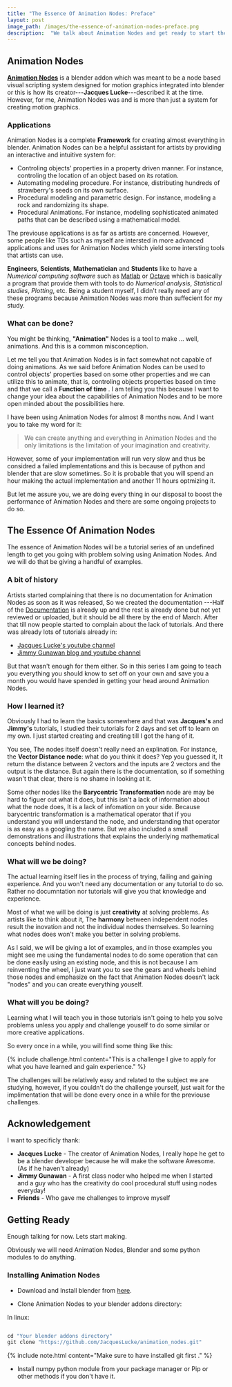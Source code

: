```yaml
---
title: "The Essence Of Animation Nodes: Preface"
layout: post
image_path: /images/the-essence-of-animation-nodes-preface.png
description:  "We talk about Animation Nodes and get ready to start the tutorial series"
---
```


## Animation Nodes

**[Animation Nodes](https://github.com/JacquesLucke/animation_nodes)** is a blender addon which was meant to be a node based visual scripting system designed for motion graphics integrated into blender or this is how its creator---**Jacques Lucke**---described it at the time. However, for me, Animation Nodes was and is more than just a system for creating motion graphics.

### Applications

Animation Nodes is a complete **Framework** for creating almost everything in blender. Animation Nodes can be a helpful assistant for artists by providing an interactive and intuitive system for:

* Controling objects' properties in a property driven manner. For instance, controling the location of an object based on its rotation.
* Automating modeling procedure. For instance, distributing hundreds of strawberry's seeds on its own surface.
* Procedural modeling and parametric design. For instance, modeling a rock and randomizing its shape.
* Procedural Animations. For instance, modeling sophisticated animated paths that can be described using a mathematical model.

The previouse applications is as far as artists are concerned. However, some people like TDs such as myself are intersted in more advanced applications and uses for Animation Nodes which yield some intersting tools that artists can use.

**Engineers**, **Scientists**, **Mathematician** and **Students** like to have a *Numerical computing software* such as [Matlab](https://en.wikipedia.org/wiki/MATLAB)  or [Octave](https://en.wikipedia.org/wiki/GNU_Octave)  which is basically a program that provide them with tools to do *Numerical analysis*, *Statistical studies*, *Plotting*, etc.
Being a student myself, I didn't really need any of these programs because Animation Nodes was more than suffecient for my study.

### What can be done?

You might be thinking, **"Animation"** Nodes is a tool to make ... well, animations. And this is a common misconception.

Let me tell you that Animation Nodes is in fact somewhat not capable of doing animations. As we said before Animation Nodes can be used to control objects' properties based on some other properties and we can utilize this to animate, that is, controling objects properties based on time and that we call a **Function of time** .
I am telling you this because I want to change your idea about the capabilities of Animation Nodes and to be more open minded about the possibilities here.

I have been using Animation Nodes for almost 8 months now. And I want you to take my word for it:

>We can create anything and everything in Animation Nodes and the only limitations is the limitation of your imagination and creativity.

However, some of your implementation will run very slow and thus be considred a failed implementations and this is because of python and blender that are slow sometimes. So it is probable that you will spend an hour making the actual implementation and another 11 hours optmizing it.

But let me assure you, we are doing every thing in our disposal to boost the performance of Animation Nodes and there are some ongoing projects to do so.

## The Essence Of Animation Nodes

The essence of Animation Nodes will be a tutorial series of an undefined length to get you going with problem solving using Animation Nodes. And we will do that be giving a handful of examples.

### A bit of history

Artists started complaining that there is no documentation for Animation Nodes as soon as it was released, So we created the documentation ---Half of the [Documentation](https://animation-nodes-manual.readthedocs.io/en/latest/)  is already up and the rest is already done but not yet reviewed or uploaded, but it should be all there by the end of March.
After that till now people started to complain about the lack of tutorials. And there was already lots of tutorials already in:

* [Jacques Lucke's youtube channel](https://www.youtube.com/channel/UC5ABAuGEvBMmau-1xJsNw6w)
* [Jimmy Gunawan blog and youtube channel](blendersushi.blogspot.com)

But that wasn't enough for them either. So in this series I am going to teach you everything you should know to set off on your own and save you a month you would have spended in getting your head around Animation Nodes.

### How I learned it?

Obviously I had to learn the basics somewhere and that was **Jacques's** and **Jimmy's** tutorials, I studied their tutorials for 2 days and set off to learn on my own. I just started creating and creating till I got the hang of it.

You see, The nodes itself doesn't really need an explination. For instance, the **Vector Distance node**:  what do you think it does?
Yep you guessed it, It return the distance between 2 vectors and the inputs are 2 vectors and the output is the distance. But again there is the documentation, so if something wasn't that clear, there is no shame in looking at it.

Some other nodes like the **Barycentric Transformation** node are may be hard to figuer out what it does, but this isn't a lack of information about what the node does, It is a lack of infomation on your side. Because barycentric transformation is a mathematical operator that if you understand you will understand the node, and understanding that operator is as easy as a googling the name. But we also included a small demonstrations and illustrations that explains the underlying mathematical concepts behind nodes.

### What will we be doing?

The actual learning itself lies in the process of trying, failing and gaining experience. And you won't need any documentation or any tutorial to do so. Rather no documntation nor tutorials will give you that knowledge and experience.

Most of what we will be doing is just **creativity** at solving problems. As artists like to think about it, The **harmony** between independent nodes result the inovation and not the individual nodes themselves. So learning what nodes does won't make you better in solving problems.

As I said, we will be giving a lot of examples, and in those examples you might see me using the fundamental nodes to do some operation that can be done easily using an existing node, and this is not because I am reinventing the wheel, I just want you to see the gears and wheels behind those nodes and emphasize on the fact that Animation Nodes doesn't lack "nodes" and you can create everything youself.

### What will you be doing?

Learning what I will teach you in those tutorials isn't going to help you solve problems unless you apply and challenge youself to do some similar or more creative applications.

So every once in a while, you will find some thing like this:

{% include challenge.html content="This is a challenge I give to apply for what you have learned and gain experience." %}

The challenges will be relatively easy and related to the subject we are studying, however, if you couldn't do the challenge yourself, just wait for the implimentation that will be done every once in a while for the previouse challenges.

## Acknowledgement

I want to specificly thank:

* **Jacques Lucke** - The creator of Animation Nodes, I really hope he get to be a blender developer because he will make the software Awesome. (As if he haven't already)
* **Jimmy Gunawan** - A first class noder who helped me when I started and a guy who has the creativity do cool procedural stuff using nodes everyday!
* **Friends** - Who gave me challenges to improve myself

## Getting Ready

Enough talking for now. Lets start making.

Obviously we will need Animation Nodes, Blender and some python modules to do anything.

### Installing Animation Nodes

*  Download and Install blender from [here](https://www.blender.org/download/).

*   Clone Animation Nodes to your blender addons directory:

In linux:

~~~python

cd "Your blender addons directory"
git clone "https://github.com/JacquesLucke/animation_nodes.git"

~~~

{% include note.html content="Make sure to have installed git first ." %}

* Install numpy python module from your package manager or Pip or other methods if you don't have it.
